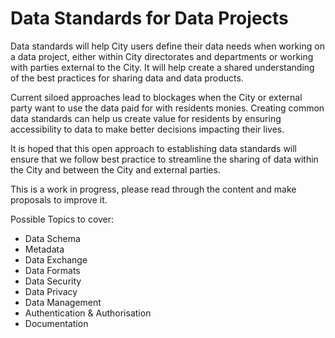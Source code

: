 # Data Standards for Data Projects 

Data standards will help City users define their data needs when working on a data project, either within City directorates and departments or working with parties external to the City.  It will help create a shared understanding of the best practices for sharing data and data products.

Current siloed approaches lead to blockages when the City or external party want to use the data paid for with residents monies. Creating common data standards can help us create value for residents by ensuring accessibility to data to make better decisions impacting their lives. 

It is hoped that this open approach to establishing data standards will ensure that we follow best practice to streamline the sharing of data within the City and between the City and external parties.  

This is a work in progress, please read through the content and make proposals to improve it.

Possible Topics to cover:

* Data Schema
* Metadata
* Data Exchange
* Data Formats
* Data Security
* Data Privacy
* Data Management
* Authentication & Authorisation
* Documentation
